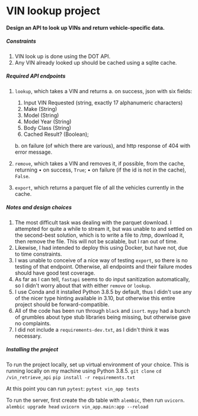 # VIN lookup project

#### Design an API to look up VINs and return vehicle-specific data.

##### Constraints

1. VIN look up is done using the DOT API. 
1. Any VIN already looked up should be cached using a sqlite cache.

##### Required API endpoints

1. `lookup`, which takes a VIN and returns
    a. on success, json with six fields:
      1. Input VIN Requested (string, exactly 17 alphanumeric characters)
      1. Make (String)
      1. Model (String)
      1. Model Year (String)
      1. Body Class (String)
      1. Cached Result? (Boolean);

    b. on failure (of which there are various), and http response of 404 with error message.
1. `remove`, which takes a VIN and removes it, if possible, from the cache, returning
    • on success, `True`;
    • on failure (if the id is not in the cache), `False`.
1. `export`, which returns a parquet file of all the vehicles currently in the cache.


##### Notes and design choices

1. The most difficult task was dealing with the parquet download. I attempted for quite a while to stream it, but was unable to and settled on the second-best solution, which is to write a file to /tmp, download it, then remove the file. This will not be scalable, but I ran out of time.
1. Likewise, I had intended to deploy this using Docker, but have not, due to time constraints.
1. I was unable to conceive of a nice way of testing `export`, so there is no testing of that endpoint. Otherwise, all endpoints and their failure modes should have good test coverage.
1. As far as I can tell, `fastapi` seems to do input sanitization automatically, so I didn't worry about that with either `remove` or `lookup`.
1. I use Conda and it installed Python 3.8.5 by default, thus I didn't use any of the nicer type hinting available in 3.10, but otherwise this entire project should be forward-compatible.
1. All of the code has been run through `black` and `isort`. `mypy` had a bunch of grumbles about type stub libraries being missing, but otherwise gave no complaints.
1. I did not include a `requirements-dev.txt`, as I didn't think it was necessary.


##### Installing the project
To run the project locally, set up virtual environment of your choice. This is running locally on my machine using Python 3.8.5.
`git clone`
`cd /vin_retrieve_api`
`pip install -r requirements.txt`

At this point you can run `pytest`:
`pytest vin_app tests`

To run the server, first create the db table with `alembic`, then run `uvicorn`.
`alembic upgrade head`
`uvicorn vin_app.main:app --reload`
